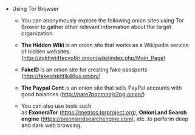 - Using Tor Browser
	- You can anonymously explore the following onion sites using Tor Brower to gather other relevant information about the target organization:
    
    -   **The Hidden Wiki** is an onion site that works as a Wikipedia service of hidden websites. (http://zqktlwi4fecvo6ri.onion/wiki/index.php/Main_Page)
        
    -   **FakeID** is an onion site for creating fake passports (http://fakeidskhfik46ux.onion/)
        
    -   **The Paypal Cent** is an onion site that sells PayPal accounts with good balances (http://nare7pqnmnojs2pg.onion/)
    - You can also use tools such as **ExoneraTor** (https://metrics.torproject.org), **OnionLand Search engine** (https://onionlandsearchengine.com), etc. to perform deep and dark web browsing.